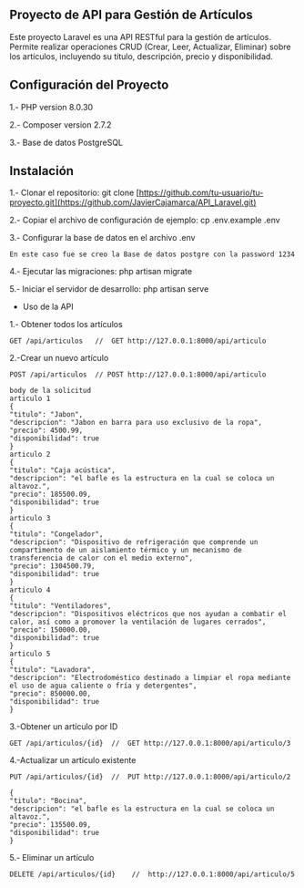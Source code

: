 ## Proyecto de API para Gestión de Artículos

Este proyecto Laravel es una API RESTful para la gestión de artículos. Permite realizar operaciones CRUD (Crear, Leer, Actualizar, Eliminar) sobre los artículos, incluyendo su título, descripción, precio y disponibilidad.

## Configuración del Proyecto

1.- PHP version 8.0.30

2.- Composer version 2.7.2

3.- Base de datos PostgreSQL
## Instalación
  
1.- Clonar el repositorio: git clone [https://github.com/tu-usuario/tu-proyecto.git](https://github.com/JavierCajamarca/API_Laravel.git)

2.- Copiar el archivo de configuración de ejemplo: cp .env.example .env

3.- Configurar la base de datos en el archivo .env

    En este caso fue se creo la Base de datos postgre con la password 1234

4.- Ejecutar las migraciones: php artisan migrate

5.- Iniciar el servidor de desarrollo: php artisan serve


- Uso de la API

1.- Obtener todos los artículos

    GET /api/articulos   //  GET http://127.0.0.1:8000/api/articulo

2.-Crear un nuevo artículo

    POST /api/articulos  // POST http://127.0.0.1:8000/api/articulo
    
    body de la solicitud 
    articulo 1
    {
    "titulo": "Jabon",
    "descripcion": "Jabon en barra para uso exclusivo de la ropa",
    "precio": 4500.99,
    "disponibilidad": true
    }
    articulo 2
    {
    "titulo": "Caja acústica",
    "descripcion": "el bafle es la estructura en la cual se coloca un altavoz.",
    "precio": 185500.09,
    "disponibilidad": true
    }
    articulo 3
    {
    "titulo": "Congelador",
    "descripcion": "Dispositivo de refrigeración que comprende un compartimento de un aislamiento térmico y un mecanismo de transferencia de calor con el medio externo",
    "precio": 1304500.79,
    "disponibilidad": true
    }
    articulo 4
    {
    "titulo": "Ventiladores",
    "descripcion": "Dispositivos eléctricos que nos ayudan a combatir el calor, así como a promover la ventilación de lugares cerrados",
    "precio": 150000.00,
    "disponibilidad": true
    }
    articulo 5
    {
    "titulo": "Lavadora",
    "descripcion": "Electrodoméstico destinado a limpiar el ropa mediante el uso de agua caliente o fría y detergentes",
    "precio": 850000.00,
    "disponibilidad": true
    }

3.-Obtener un artículo por ID

    GET /api/articulos/{id}  //  GET http://127.0.0.1:8000/api/articulo/3
    
4.-Actualizar un artículo existente

    PUT /api/articulos/{id}  //  PUT http://127.0.0.1:8000/api/articulo/2

    {
    "titulo": "Bocina",
    "descripcion": "el bafle es la estructura en la cual se coloca un altavoz.",
    "precio": 135500.09,
    "disponibilidad": true
    }
    
5.- Eliminar un artículo

    DELETE /api/articulos/{id}    //  http://127.0.0.1:8000/api/articulo/5















